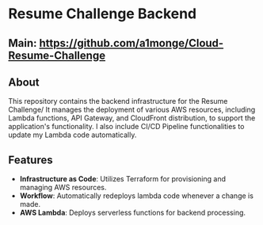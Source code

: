 # Resume Challenge Backend

## Main: https://github.com/a1monge/Cloud-Resume-Challenge
## About

This repository contains the backend infrastructure for the Resume Challenge/ It manages the deployment of various AWS resources, including Lambda functions, API Gateway, and CloudFront distribution, to support the application's functionality. I also include CI/CD Pipeline functionalities to update my Lambda code automatically.

## Features

- **Infrastructure as Code**: Utilizes Terraform for provisioning and managing AWS resources.
- **Workflow**: Automatically redeploys lambda code whenever a change is made.
- **AWS Lambda**: Deploys serverless functions for backend processing.
